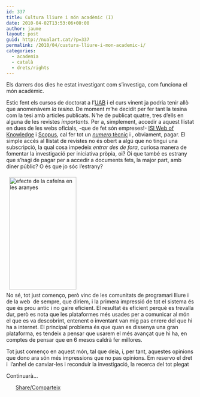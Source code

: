 ```yaml
---
id: 337
title: Cultura lliure i món acadèmic (I)
date: 2010-04-02T13:53:06+00:00
author: jaume
layout: post
guid: http://nualart.cat/?p=337
permalink: /2010/04/custura-lliure-i-mon-academic-i/
categories:
  - academia
  - català
  - drets/rights
---
```

Els darrers dos dies he estat investigant com s&#8217;investiga, com funciona el món acadèmic.

Estic fent els cursos de doctorat a l&#8217;<a href="http://uab.cat" onclick="_gaq.push(['_trackEvent', 'outbound-article', 'http://uab.cat', 'UAB']);" >UAB</a> i el curs vinent ja podria tenir allò que anomenàvem _la tesina_. De moment m&#8217;he decidit per fer tant la tesina com la tesi amb articles publicats. N&#8217;he de publicat quatre, tres d&#8217;ells en alguna de les revistes _importants_. Per a, simplement, accedir a aquest llistat en dues de les webs oficials, -que de fet són empreses!- <a href="http://isiwebofknowledge.com/" onclick="_gaq.push(['_trackEvent', 'outbound-article', 'http://isiwebofknowledge.com/', 'ISI Web of Knowledge']);" title="ISI Web of Knowledge">ISI Web of Knowledge</a> i <a href="http://www.scopus.com" onclick="_gaq.push(['_trackEvent', 'outbound-article', 'http://www.scopus.com', 'Scopus']);" >Scopus</a>, cal fer tot un <a href="http://www.uab.es/servlet/Satellite/Des-de-fora-del-campus-1096478601224.html" onclick="_gaq.push(['_trackEvent', 'outbound-article', 'http://www.uab.es/servlet/Satellite/Des-de-fora-del-campus-1096478601224.html', 'numero tècnic']);" ><em>numero</em> tècnic</a> i , obviament, pagar. El simple accés al llistat de revistes no és obert a algú que no tingui una subscripció, la qual cosa impedeix _entrar_ _des de fora_, curiosa manera de fomentar la investigació per iniciativa pròpia, oi? Oi que també es estrany que s&#8217;hagi de pagar per a accedir a documents fets, la major part, amb diner públic? O és que jo sóc l&#8217;estrany?

<a href="http://commons.wikimedia.org/wiki/File:Caffeinated_spiderwebs.jpg" onclick="_gaq.push(['_trackEvent', 'outbound-article', 'http://commons.wikimedia.org/wiki/File:Caffeinated_spiderwebs.jpg', '']);" ><img class="alignleft size-medium wp-image-710" style="margin-top: 6px; margin-bottom: 6px; margin-left: 8px; margin-right: 8px;" title="Caffeinated_spiderwebs" src="http://nualart.cat/wp-content/uploads/2010/04/Caffeinated_spiderwebs-179x300.jpg" alt="efecte de la cafeína en les aranyes" width="179" height="300" srcset="http://nualart.cat/wp-content/uploads/2010/04/Caffeinated_spiderwebs-179x300.jpg 179w, http://nualart.cat/wp-content/uploads/2010/04/Caffeinated_spiderwebs.jpg 277w" sizes="(max-width: 179px) 100vw, 179px" /></a><a href="http://upload.wikimedia.org/wikipedia/commons/1/14/Caffeinated_spiderwebs.jpg" onclick="_gaq.push(['_trackEvent', 'outbound-article', 'http://upload.wikimedia.org/wikipedia/commons/1/14/Caffeinated_spiderwebs.jpg', '\n']);" ><br /> </a>No sé, tot just començo, però vinc de les comunitats de programari lliure i de la web  de sempre, que diriem, i la primera impressió de tot el sistema és que és prou antic i no gaire eficient. El resultat és eficient perquè es trevalla dur, però es nota que les plataformes més usades per a comunicar al món el que es va descobrint, entenent o inventant van mig pas enrere del que hi ha a internet. El principal problema és que quan es dissenya una gran plataforma, es tendeix a pensar que usarem el més avançat que hi ha, en comptes de pensar que en 6 mesos caldrà fer millores.

Tot just començo en aquest món, tal que deia, i, per tant, aquestes opinions que dono ara són més impressions que no pas opinions. Em reservo el dret i  l&#8217;anhel de canviar-les i reconduir la investigació, la recerca del tot plegat

Continuarà&#8230;

<div class="addtoany_share_save_container addtoany_content_bottom">
  <div class="a2a_kit a2a_kit_size_32 addtoany_list a2a_target" id="wpa2a_34">
    <a href="https://www.addtoany.com/share" onclick="_gaq.push(['_trackEvent', 'outbound-article', 'https://www.addtoany.com/share', 'Share/Comparteix']);" class="a2a_dd addtoany_share_save"  style="background:url(http://nualart.cat/wp-content/plugins/add-to-any/share_16_16.png) no-repeat scroll 4px 0px;padding:0 0 0 25px;display:inline-block;height:16px;vertical-align:middle"><span>Share/Comparteix</span></a>
  </div>
</div>